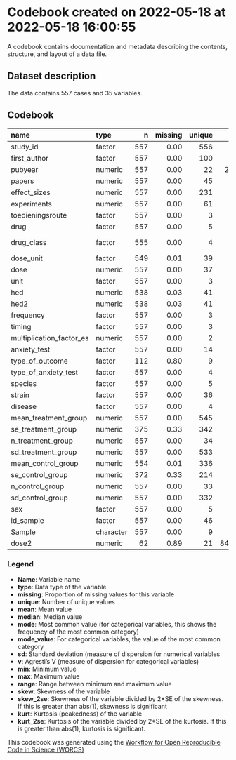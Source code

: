 Codebook created on 2022-05-18 at 2022-05-18 16:00:55
================

A codebook contains documentation and metadata describing the contents,
structure, and layout of a data file.

## Dataset description

The data contains 557 cases and 35 variables.

## Codebook

<table>
<thead>
<tr>
<th style="text-align:left;">
name
</th>
<th style="text-align:left;">
type
</th>
<th style="text-align:right;">
n
</th>
<th style="text-align:right;">
missing
</th>
<th style="text-align:right;">
unique
</th>
<th style="text-align:right;">
mean
</th>
<th style="text-align:right;">
median
</th>
<th style="text-align:right;">
mode
</th>
<th style="text-align:left;">
mode_value
</th>
<th style="text-align:right;">
sd
</th>
<th style="text-align:right;">
v
</th>
<th style="text-align:right;">
min
</th>
<th style="text-align:right;">
max
</th>
<th style="text-align:right;">
range
</th>
<th style="text-align:right;">
skew
</th>
<th style="text-align:right;">
skew_2se
</th>
<th style="text-align:right;">
kurt
</th>
<th style="text-align:right;">
kurt_2se
</th>
</tr>
</thead>
<tbody>
<tr>
<td style="text-align:left;">
study_id
</td>
<td style="text-align:left;">
factor
</td>
<td style="text-align:right;">
557
</td>
<td style="text-align:right;">
0.00
</td>
<td style="text-align:right;">
556
</td>
<td style="text-align:right;">
</td>
<td style="text-align:right;">
</td>
<td style="text-align:right;">
2.00
</td>
<td style="text-align:left;">
Naderi_2008_1\_1
</td>
<td style="text-align:right;">
</td>
<td style="text-align:right;">
1.00
</td>
<td style="text-align:right;">
</td>
<td style="text-align:right;">
</td>
<td style="text-align:right;">
</td>
<td style="text-align:right;">
</td>
<td style="text-align:right;">
</td>
<td style="text-align:right;">
</td>
<td style="text-align:right;">
</td>
</tr>
<tr>
<td style="text-align:left;">
first_author
</td>
<td style="text-align:left;">
factor
</td>
<td style="text-align:right;">
557
</td>
<td style="text-align:right;">
0.00
</td>
<td style="text-align:right;">
100
</td>
<td style="text-align:right;">
</td>
<td style="text-align:right;">
</td>
<td style="text-align:right;">
58.00
</td>
<td style="text-align:left;">
Long
</td>
<td style="text-align:right;">
</td>
<td style="text-align:right;">
0.98
</td>
<td style="text-align:right;">
</td>
<td style="text-align:right;">
</td>
<td style="text-align:right;">
</td>
<td style="text-align:right;">
</td>
<td style="text-align:right;">
</td>
<td style="text-align:right;">
</td>
<td style="text-align:right;">
</td>
</tr>
<tr>
<td style="text-align:left;">
pubyear
</td>
<td style="text-align:left;">
numeric
</td>
<td style="text-align:right;">
557
</td>
<td style="text-align:right;">
0.00
</td>
<td style="text-align:right;">
22
</td>
<td style="text-align:right;">
2013.64
</td>
<td style="text-align:right;">
2015.00
</td>
<td style="text-align:right;">
2015.00
</td>
<td style="text-align:left;">
</td>
<td style="text-align:right;">
5.92
</td>
<td style="text-align:right;">
</td>
<td style="text-align:right;">
1990.00
</td>
<td style="text-align:right;">
2021.00
</td>
<td style="text-align:right;">
31.00
</td>
<td style="text-align:right;">
-1.68
</td>
<td style="text-align:right;">
-8.12
</td>
<td style="text-align:right;">
4.32
</td>
<td style="text-align:right;">
10.44
</td>
</tr>
<tr>
<td style="text-align:left;">
papers
</td>
<td style="text-align:left;">
numeric
</td>
<td style="text-align:right;">
557
</td>
<td style="text-align:right;">
0.00
</td>
<td style="text-align:right;">
45
</td>
<td style="text-align:right;">
14.56
</td>
<td style="text-align:right;">
11.00
</td>
<td style="text-align:right;">
11.00
</td>
<td style="text-align:left;">
</td>
<td style="text-align:right;">
12.00
</td>
<td style="text-align:right;">
</td>
<td style="text-align:right;">
1.00
</td>
<td style="text-align:right;">
45.00
</td>
<td style="text-align:right;">
44.00
</td>
<td style="text-align:right;">
0.72
</td>
<td style="text-align:right;">
3.48
</td>
<td style="text-align:right;">
-0.58
</td>
<td style="text-align:right;">
-1.39
</td>
</tr>
<tr>
<td style="text-align:left;">
effect_sizes
</td>
<td style="text-align:left;">
numeric
</td>
<td style="text-align:right;">
557
</td>
<td style="text-align:right;">
0.00
</td>
<td style="text-align:right;">
231
</td>
<td style="text-align:right;">
69.10
</td>
<td style="text-align:right;">
45.00
</td>
<td style="text-align:right;">
45.00
</td>
<td style="text-align:left;">
</td>
<td style="text-align:right;">
63.01
</td>
<td style="text-align:right;">
</td>
<td style="text-align:right;">
1.00
</td>
<td style="text-align:right;">
231.00
</td>
<td style="text-align:right;">
230.00
</td>
<td style="text-align:right;">
0.98
</td>
<td style="text-align:right;">
4.72
</td>
<td style="text-align:right;">
-0.16
</td>
<td style="text-align:right;">
-0.39
</td>
</tr>
<tr>
<td style="text-align:left;">
experiments
</td>
<td style="text-align:left;">
numeric
</td>
<td style="text-align:right;">
557
</td>
<td style="text-align:right;">
0.00
</td>
<td style="text-align:right;">
61
</td>
<td style="text-align:right;">
20.30
</td>
<td style="text-align:right;">
13.00
</td>
<td style="text-align:right;">
13.00
</td>
<td style="text-align:left;">
</td>
<td style="text-align:right;">
17.47
</td>
<td style="text-align:right;">
</td>
<td style="text-align:right;">
1.00
</td>
<td style="text-align:right;">
61.00
</td>
<td style="text-align:right;">
60.00
</td>
<td style="text-align:right;">
0.57
</td>
<td style="text-align:right;">
2.76
</td>
<td style="text-align:right;">
-1.08
</td>
<td style="text-align:right;">
-2.61
</td>
</tr>
<tr>
<td style="text-align:left;">
toedieningsroute
</td>
<td style="text-align:left;">
factor
</td>
<td style="text-align:right;">
557
</td>
<td style="text-align:right;">
0.00
</td>
<td style="text-align:right;">
3
</td>
<td style="text-align:right;">
</td>
<td style="text-align:right;">
</td>
<td style="text-align:right;">
516.00
</td>
<td style="text-align:left;">
i.p.
</td>
<td style="text-align:right;">
</td>
<td style="text-align:right;">
0.14
</td>
<td style="text-align:right;">
</td>
<td style="text-align:right;">
</td>
<td style="text-align:right;">
</td>
<td style="text-align:right;">
</td>
<td style="text-align:right;">
</td>
<td style="text-align:right;">
</td>
<td style="text-align:right;">
</td>
</tr>
<tr>
<td style="text-align:left;">
drug
</td>
<td style="text-align:left;">
factor
</td>
<td style="text-align:right;">
557
</td>
<td style="text-align:right;">
0.00
</td>
<td style="text-align:right;">
5
</td>
<td style="text-align:right;">
</td>
<td style="text-align:right;">
</td>
<td style="text-align:right;">
309.00
</td>
<td style="text-align:left;">
Cannabidiol
</td>
<td style="text-align:right;">
</td>
<td style="text-align:right;">
0.60
</td>
<td style="text-align:right;">
</td>
<td style="text-align:right;">
</td>
<td style="text-align:right;">
</td>
<td style="text-align:right;">
</td>
<td style="text-align:right;">
</td>
<td style="text-align:right;">
</td>
<td style="text-align:right;">
</td>
</tr>
<tr>
<td style="text-align:left;">
drug_class
</td>
<td style="text-align:left;">
factor
</td>
<td style="text-align:right;">
555
</td>
<td style="text-align:right;">
0.00
</td>
<td style="text-align:right;">
4
</td>
<td style="text-align:right;">
</td>
<td style="text-align:right;">
</td>
<td style="text-align:right;">
307.00
</td>
<td style="text-align:left;">
Reuptake/hydrolysis inhibitor
</td>
<td style="text-align:right;">
</td>
<td style="text-align:right;">
0.56
</td>
<td style="text-align:right;">
</td>
<td style="text-align:right;">
</td>
<td style="text-align:right;">
</td>
<td style="text-align:right;">
</td>
<td style="text-align:right;">
</td>
<td style="text-align:right;">
</td>
<td style="text-align:right;">
</td>
</tr>
<tr>
<td style="text-align:left;">
dose_unit
</td>
<td style="text-align:left;">
factor
</td>
<td style="text-align:right;">
549
</td>
<td style="text-align:right;">
0.01
</td>
<td style="text-align:right;">
39
</td>
<td style="text-align:right;">
</td>
<td style="text-align:right;">
</td>
<td style="text-align:right;">
78.00
</td>
<td style="text-align:left;">
10 mg/kg
</td>
<td style="text-align:right;">
</td>
<td style="text-align:right;">
0.92
</td>
<td style="text-align:right;">
</td>
<td style="text-align:right;">
</td>
<td style="text-align:right;">
</td>
<td style="text-align:right;">
</td>
<td style="text-align:right;">
</td>
<td style="text-align:right;">
</td>
<td style="text-align:right;">
</td>
</tr>
<tr>
<td style="text-align:left;">
dose
</td>
<td style="text-align:left;">
numeric
</td>
<td style="text-align:right;">
557
</td>
<td style="text-align:right;">
0.00
</td>
<td style="text-align:right;">
37
</td>
<td style="text-align:right;">
27.86
</td>
<td style="text-align:right;">
5.00
</td>
<td style="text-align:right;">
5.00
</td>
<td style="text-align:left;">
</td>
<td style="text-align:right;">
96.15
</td>
<td style="text-align:right;">
</td>
<td style="text-align:right;">
0.01
</td>
<td style="text-align:right;">
900.00
</td>
<td style="text-align:right;">
899.99
</td>
<td style="text-align:right;">
6.96
</td>
<td style="text-align:right;">
33.60
</td>
<td style="text-align:right;">
53.89
</td>
<td style="text-align:right;">
130.39
</td>
</tr>
<tr>
<td style="text-align:left;">
unit
</td>
<td style="text-align:left;">
factor
</td>
<td style="text-align:right;">
557
</td>
<td style="text-align:right;">
0.00
</td>
<td style="text-align:right;">
3
</td>
<td style="text-align:right;">
</td>
<td style="text-align:right;">
</td>
<td style="text-align:right;">
538.00
</td>
<td style="text-align:left;">
mg/kg
</td>
<td style="text-align:right;">
</td>
<td style="text-align:right;">
0.07
</td>
<td style="text-align:right;">
</td>
<td style="text-align:right;">
</td>
<td style="text-align:right;">
</td>
<td style="text-align:right;">
</td>
<td style="text-align:right;">
</td>
<td style="text-align:right;">
</td>
<td style="text-align:right;">
</td>
</tr>
<tr>
<td style="text-align:left;">
hed
</td>
<td style="text-align:left;">
numeric
</td>
<td style="text-align:right;">
538
</td>
<td style="text-align:right;">
0.03
</td>
<td style="text-align:right;">
41
</td>
<td style="text-align:right;">
1.28
</td>
<td style="text-align:right;">
0.41
</td>
<td style="text-align:right;">
0.41
</td>
<td style="text-align:left;">
</td>
<td style="text-align:right;">
1.96
</td>
<td style="text-align:right;">
</td>
<td style="text-align:right;">
0.00
</td>
<td style="text-align:right;">
9.72
</td>
<td style="text-align:right;">
9.72
</td>
<td style="text-align:right;">
2.38
</td>
<td style="text-align:right;">
11.28
</td>
<td style="text-align:right;">
5.73
</td>
<td style="text-align:right;">
13.63
</td>
</tr>
<tr>
<td style="text-align:left;">
hed2
</td>
<td style="text-align:left;">
numeric
</td>
<td style="text-align:right;">
538
</td>
<td style="text-align:right;">
0.03
</td>
<td style="text-align:right;">
41
</td>
<td style="text-align:right;">
5.47
</td>
<td style="text-align:right;">
0.16
</td>
<td style="text-align:right;">
0.16
</td>
<td style="text-align:left;">
</td>
<td style="text-align:right;">
15.18
</td>
<td style="text-align:right;">
</td>
<td style="text-align:right;">
0.00
</td>
<td style="text-align:right;">
94.48
</td>
<td style="text-align:right;">
94.48
</td>
<td style="text-align:right;">
3.97
</td>
<td style="text-align:right;">
18.85
</td>
<td style="text-align:right;">
16.08
</td>
<td style="text-align:right;">
38.25
</td>
</tr>
<tr>
<td style="text-align:left;">
frequency
</td>
<td style="text-align:left;">
factor
</td>
<td style="text-align:right;">
557
</td>
<td style="text-align:right;">
0.00
</td>
<td style="text-align:right;">
3
</td>
<td style="text-align:right;">
</td>
<td style="text-align:right;">
</td>
<td style="text-align:right;">
374.00
</td>
<td style="text-align:left;">
SD
</td>
<td style="text-align:right;">
</td>
<td style="text-align:right;">
0.44
</td>
<td style="text-align:right;">
</td>
<td style="text-align:right;">
</td>
<td style="text-align:right;">
</td>
<td style="text-align:right;">
</td>
<td style="text-align:right;">
</td>
<td style="text-align:right;">
</td>
<td style="text-align:right;">
</td>
</tr>
<tr>
<td style="text-align:left;">
timing
</td>
<td style="text-align:left;">
factor
</td>
<td style="text-align:right;">
557
</td>
<td style="text-align:right;">
0.00
</td>
<td style="text-align:right;">
3
</td>
<td style="text-align:right;">
</td>
<td style="text-align:right;">
</td>
<td style="text-align:right;">
479.00
</td>
<td style="text-align:left;">
acute
</td>
<td style="text-align:right;">
</td>
<td style="text-align:right;">
0.24
</td>
<td style="text-align:right;">
</td>
<td style="text-align:right;">
</td>
<td style="text-align:right;">
</td>
<td style="text-align:right;">
</td>
<td style="text-align:right;">
</td>
<td style="text-align:right;">
</td>
<td style="text-align:right;">
</td>
</tr>
<tr>
<td style="text-align:left;">
multiplication_factor_es
</td>
<td style="text-align:left;">
numeric
</td>
<td style="text-align:right;">
557
</td>
<td style="text-align:right;">
0.00
</td>
<td style="text-align:right;">
2
</td>
<td style="text-align:right;">
-0.15
</td>
<td style="text-align:right;">
-1.00
</td>
<td style="text-align:right;">
-1.00
</td>
<td style="text-align:left;">
</td>
<td style="text-align:right;">
0.99
</td>
<td style="text-align:right;">
</td>
<td style="text-align:right;">
-1.00
</td>
<td style="text-align:right;">
1.00
</td>
<td style="text-align:right;">
2.00
</td>
<td style="text-align:right;">
0.29
</td>
<td style="text-align:right;">
1.42
</td>
<td style="text-align:right;">
-1.92
</td>
<td style="text-align:right;">
-4.64
</td>
</tr>
<tr>
<td style="text-align:left;">
anxiety_test
</td>
<td style="text-align:left;">
factor
</td>
<td style="text-align:right;">
557
</td>
<td style="text-align:right;">
0.00
</td>
<td style="text-align:right;">
14
</td>
<td style="text-align:right;">
</td>
<td style="text-align:right;">
</td>
<td style="text-align:right;">
301.00
</td>
<td style="text-align:left;">
AA
</td>
<td style="text-align:right;">
</td>
<td style="text-align:right;">
0.67
</td>
<td style="text-align:right;">
</td>
<td style="text-align:right;">
</td>
<td style="text-align:right;">
</td>
<td style="text-align:right;">
</td>
<td style="text-align:right;">
</td>
<td style="text-align:right;">
</td>
<td style="text-align:right;">
</td>
</tr>
<tr>
<td style="text-align:left;">
type_of_outcome
</td>
<td style="text-align:left;">
factor
</td>
<td style="text-align:right;">
112
</td>
<td style="text-align:right;">
0.80
</td>
<td style="text-align:right;">
9
</td>
<td style="text-align:right;">
</td>
<td style="text-align:right;">
</td>
<td style="text-align:right;">
445.00
</td>
<td style="text-align:left;">
</td>
<td style="text-align:right;">
</td>
<td style="text-align:right;">
0.81
</td>
<td style="text-align:right;">
</td>
<td style="text-align:right;">
</td>
<td style="text-align:right;">
</td>
<td style="text-align:right;">
</td>
<td style="text-align:right;">
</td>
<td style="text-align:right;">
</td>
<td style="text-align:right;">
</td>
</tr>
<tr>
<td style="text-align:left;">
type_of_anxiety_test
</td>
<td style="text-align:left;">
factor
</td>
<td style="text-align:right;">
557
</td>
<td style="text-align:right;">
0.00
</td>
<td style="text-align:right;">
4
</td>
<td style="text-align:right;">
</td>
<td style="text-align:right;">
</td>
<td style="text-align:right;">
426.00
</td>
<td style="text-align:left;">
Unconditioned
</td>
<td style="text-align:right;">
</td>
<td style="text-align:right;">
0.37
</td>
<td style="text-align:right;">
</td>
<td style="text-align:right;">
</td>
<td style="text-align:right;">
</td>
<td style="text-align:right;">
</td>
<td style="text-align:right;">
</td>
<td style="text-align:right;">
</td>
<td style="text-align:right;">
</td>
</tr>
<tr>
<td style="text-align:left;">
species
</td>
<td style="text-align:left;">
factor
</td>
<td style="text-align:right;">
557
</td>
<td style="text-align:right;">
0.00
</td>
<td style="text-align:right;">
5
</td>
<td style="text-align:right;">
</td>
<td style="text-align:right;">
</td>
<td style="text-align:right;">
322.00
</td>
<td style="text-align:left;">
mice
</td>
<td style="text-align:right;">
</td>
<td style="text-align:right;">
0.53
</td>
<td style="text-align:right;">
</td>
<td style="text-align:right;">
</td>
<td style="text-align:right;">
</td>
<td style="text-align:right;">
</td>
<td style="text-align:right;">
</td>
<td style="text-align:right;">
</td>
<td style="text-align:right;">
</td>
</tr>
<tr>
<td style="text-align:left;">
strain
</td>
<td style="text-align:left;">
factor
</td>
<td style="text-align:right;">
557
</td>
<td style="text-align:right;">
0.00
</td>
<td style="text-align:right;">
36
</td>
<td style="text-align:right;">
</td>
<td style="text-align:right;">
</td>
<td style="text-align:right;">
95.00
</td>
<td style="text-align:left;">
Wistar
</td>
<td style="text-align:right;">
</td>
<td style="text-align:right;">
0.93
</td>
<td style="text-align:right;">
</td>
<td style="text-align:right;">
</td>
<td style="text-align:right;">
</td>
<td style="text-align:right;">
</td>
<td style="text-align:right;">
</td>
<td style="text-align:right;">
</td>
<td style="text-align:right;">
</td>
</tr>
<tr>
<td style="text-align:left;">
disease
</td>
<td style="text-align:left;">
factor
</td>
<td style="text-align:right;">
557
</td>
<td style="text-align:right;">
0.00
</td>
<td style="text-align:right;">
4
</td>
<td style="text-align:right;">
</td>
<td style="text-align:right;">
</td>
<td style="text-align:right;">
486.00
</td>
<td style="text-align:left;">
No
</td>
<td style="text-align:right;">
</td>
<td style="text-align:right;">
0.23
</td>
<td style="text-align:right;">
</td>
<td style="text-align:right;">
</td>
<td style="text-align:right;">
</td>
<td style="text-align:right;">
</td>
<td style="text-align:right;">
</td>
<td style="text-align:right;">
</td>
<td style="text-align:right;">
</td>
</tr>
<tr>
<td style="text-align:left;">
mean_treatment_group
</td>
<td style="text-align:left;">
numeric
</td>
<td style="text-align:right;">
557
</td>
<td style="text-align:right;">
0.00
</td>
<td style="text-align:right;">
545
</td>
<td style="text-align:right;">
67.81
</td>
<td style="text-align:right;">
29.48
</td>
<td style="text-align:right;">
29.48
</td>
<td style="text-align:left;">
</td>
<td style="text-align:right;">
196.91
</td>
<td style="text-align:right;">
</td>
<td style="text-align:right;">
-116.00
</td>
<td style="text-align:right;">
3944.29
</td>
<td style="text-align:right;">
4060.29
</td>
<td style="text-align:right;">
14.35
</td>
<td style="text-align:right;">
69.33
</td>
<td style="text-align:right;">
268.68
</td>
<td style="text-align:right;">
650.08
</td>
</tr>
<tr>
<td style="text-align:left;">
se_treatment_group
</td>
<td style="text-align:left;">
numeric
</td>
<td style="text-align:right;">
375
</td>
<td style="text-align:right;">
0.33
</td>
<td style="text-align:right;">
342
</td>
<td style="text-align:right;">
7.72
</td>
<td style="text-align:right;">
3.64
</td>
<td style="text-align:right;">
3.64
</td>
<td style="text-align:left;">
</td>
<td style="text-align:right;">
17.13
</td>
<td style="text-align:right;">
</td>
<td style="text-align:right;">
0.00
</td>
<td style="text-align:right;">
267.14
</td>
<td style="text-align:right;">
267.14
</td>
<td style="text-align:right;">
10.08
</td>
<td style="text-align:right;">
40.00
</td>
<td style="text-align:right;">
140.00
</td>
<td style="text-align:right;">
278.53
</td>
</tr>
<tr>
<td style="text-align:left;">
n_treatment_group
</td>
<td style="text-align:left;">
numeric
</td>
<td style="text-align:right;">
557
</td>
<td style="text-align:right;">
0.00
</td>
<td style="text-align:right;">
34
</td>
<td style="text-align:right;">
9.98
</td>
<td style="text-align:right;">
9.50
</td>
<td style="text-align:right;">
9.50
</td>
<td style="text-align:left;">
</td>
<td style="text-align:right;">
3.10
</td>
<td style="text-align:right;">
</td>
<td style="text-align:right;">
3.00
</td>
<td style="text-align:right;">
29.00
</td>
<td style="text-align:right;">
26.00
</td>
<td style="text-align:right;">
1.22
</td>
<td style="text-align:right;">
5.88
</td>
<td style="text-align:right;">
3.08
</td>
<td style="text-align:right;">
7.46
</td>
</tr>
<tr>
<td style="text-align:left;">
sd_treatment_group
</td>
<td style="text-align:left;">
numeric
</td>
<td style="text-align:right;">
557
</td>
<td style="text-align:right;">
0.00
</td>
<td style="text-align:right;">
533
</td>
<td style="text-align:right;">
37.42
</td>
<td style="text-align:right;">
12.00
</td>
<td style="text-align:right;">
12.00
</td>
<td style="text-align:left;">
</td>
<td style="text-align:right;">
328.47
</td>
<td style="text-align:right;">
</td>
<td style="text-align:right;">
0.00
</td>
<td style="text-align:right;">
7690.00
</td>
<td style="text-align:right;">
7690.00
</td>
<td style="text-align:right;">
22.74
</td>
<td style="text-align:right;">
109.82
</td>
<td style="text-align:right;">
526.01
</td>
<td style="text-align:right;">
1272.69
</td>
</tr>
<tr>
<td style="text-align:left;">
mean_control_group
</td>
<td style="text-align:left;">
numeric
</td>
<td style="text-align:right;">
554
</td>
<td style="text-align:right;">
0.01
</td>
<td style="text-align:right;">
336
</td>
<td style="text-align:right;">
74.05
</td>
<td style="text-align:right;">
27.53
</td>
<td style="text-align:right;">
27.53
</td>
<td style="text-align:left;">
</td>
<td style="text-align:right;">
211.85
</td>
<td style="text-align:right;">
</td>
<td style="text-align:right;">
-86.00
</td>
<td style="text-align:right;">
3975.71
</td>
<td style="text-align:right;">
4061.71
</td>
<td style="text-align:right;">
12.29
</td>
<td style="text-align:right;">
59.19
</td>
<td style="text-align:right;">
208.35
</td>
<td style="text-align:right;">
502.75
</td>
</tr>
<tr>
<td style="text-align:left;">
se_control_group
</td>
<td style="text-align:left;">
numeric
</td>
<td style="text-align:right;">
372
</td>
<td style="text-align:right;">
0.33
</td>
<td style="text-align:right;">
214
</td>
<td style="text-align:right;">
7.44
</td>
<td style="text-align:right;">
3.04
</td>
<td style="text-align:right;">
3.04
</td>
<td style="text-align:left;">
</td>
<td style="text-align:right;">
20.30
</td>
<td style="text-align:right;">
</td>
<td style="text-align:right;">
0.00
</td>
<td style="text-align:right;">
345.71
</td>
<td style="text-align:right;">
345.71
</td>
<td style="text-align:right;">
12.82
</td>
<td style="text-align:right;">
50.68
</td>
<td style="text-align:right;">
205.05
</td>
<td style="text-align:right;">
406.34
</td>
</tr>
<tr>
<td style="text-align:left;">
n_control_group
</td>
<td style="text-align:left;">
numeric
</td>
<td style="text-align:right;">
557
</td>
<td style="text-align:right;">
0.00
</td>
<td style="text-align:right;">
33
</td>
<td style="text-align:right;">
10.11
</td>
<td style="text-align:right;">
10.00
</td>
<td style="text-align:right;">
10.00
</td>
<td style="text-align:left;">
</td>
<td style="text-align:right;">
3.12
</td>
<td style="text-align:right;">
</td>
<td style="text-align:right;">
4.00
</td>
<td style="text-align:right;">
26.00
</td>
<td style="text-align:right;">
22.00
</td>
<td style="text-align:right;">
1.15
</td>
<td style="text-align:right;">
5.53
</td>
<td style="text-align:right;">
1.85
</td>
<td style="text-align:right;">
4.47
</td>
</tr>
<tr>
<td style="text-align:left;">
sd_control_group
</td>
<td style="text-align:left;">
numeric
</td>
<td style="text-align:right;">
557
</td>
<td style="text-align:right;">
0.00
</td>
<td style="text-align:right;">
332
</td>
<td style="text-align:right;">
22.86
</td>
<td style="text-align:right;">
10.53
</td>
<td style="text-align:right;">
10.53
</td>
<td style="text-align:left;">
</td>
<td style="text-align:right;">
57.67
</td>
<td style="text-align:right;">
</td>
<td style="text-align:right;">
0.00
</td>
<td style="text-align:right;">
1146.60
</td>
<td style="text-align:right;">
1146.60
</td>
<td style="text-align:right;">
13.87
</td>
<td style="text-align:right;">
67.01
</td>
<td style="text-align:right;">
257.31
</td>
<td style="text-align:right;">
622.56
</td>
</tr>
<tr>
<td style="text-align:left;">
sex
</td>
<td style="text-align:left;">
factor
</td>
<td style="text-align:right;">
557
</td>
<td style="text-align:right;">
0.00
</td>
<td style="text-align:right;">
5
</td>
<td style="text-align:right;">
</td>
<td style="text-align:right;">
</td>
<td style="text-align:right;">
499.00
</td>
<td style="text-align:left;">
Male
</td>
<td style="text-align:right;">
</td>
<td style="text-align:right;">
0.19
</td>
<td style="text-align:right;">
</td>
<td style="text-align:right;">
</td>
<td style="text-align:right;">
</td>
<td style="text-align:right;">
</td>
<td style="text-align:right;">
</td>
<td style="text-align:right;">
</td>
<td style="text-align:right;">
</td>
</tr>
<tr>
<td style="text-align:left;">
id_sample
</td>
<td style="text-align:left;">
factor
</td>
<td style="text-align:right;">
557
</td>
<td style="text-align:right;">
0.00
</td>
<td style="text-align:right;">
46
</td>
<td style="text-align:right;">
</td>
<td style="text-align:right;">
</td>
<td style="text-align:right;">
41.00
</td>
<td style="text-align:left;">
2
</td>
<td style="text-align:right;">
</td>
<td style="text-align:right;">
0.96
</td>
<td style="text-align:right;">
</td>
<td style="text-align:right;">
</td>
<td style="text-align:right;">
</td>
<td style="text-align:right;">
</td>
<td style="text-align:right;">
</td>
<td style="text-align:right;">
</td>
<td style="text-align:right;">
</td>
</tr>
<tr>
<td style="text-align:left;">
Sample
</td>
<td style="text-align:left;">
character
</td>
<td style="text-align:right;">
557
</td>
<td style="text-align:right;">
0.00
</td>
<td style="text-align:right;">
9
</td>
<td style="text-align:right;">
</td>
<td style="text-align:right;">
</td>
<td style="text-align:right;">
231.00
</td>
<td style="text-align:left;">
CBDanimalunconditioned
</td>
<td style="text-align:right;">
</td>
<td style="text-align:right;">
0.75
</td>
<td style="text-align:right;">
</td>
<td style="text-align:right;">
</td>
<td style="text-align:right;">
</td>
<td style="text-align:right;">
</td>
<td style="text-align:right;">
</td>
<td style="text-align:right;">
</td>
<td style="text-align:right;">
</td>
</tr>
<tr>
<td style="text-align:left;">
dose2
</td>
<td style="text-align:left;">
numeric
</td>
<td style="text-align:right;">
62
</td>
<td style="text-align:right;">
0.89
</td>
<td style="text-align:right;">
21
</td>
<td style="text-align:right;">
84208.62
</td>
<td style="text-align:right;">
12.50
</td>
<td style="text-align:right;">
12.50
</td>
<td style="text-align:left;">
</td>
<td style="text-align:right;">
209360.95
</td>
<td style="text-align:right;">
</td>
<td style="text-align:right;">
0.00
</td>
<td style="text-align:right;">
810000.00
</td>
<td style="text-align:right;">
810000.00
</td>
<td style="text-align:right;">
2.75
</td>
<td style="text-align:right;">
4.53
</td>
<td style="text-align:right;">
6.48
</td>
<td style="text-align:right;">
5.41
</td>
</tr>
</tbody>
</table>

### Legend

-   **Name**: Variable name
-   **type**: Data type of the variable
-   **missing**: Proportion of missing values for this variable
-   **unique**: Number of unique values
-   **mean**: Mean value
-   **median**: Median value
-   **mode**: Most common value (for categorical variables, this shows
    the frequency of the most common category)
-   **mode_value**: For categorical variables, the value of the most
    common category
-   **sd**: Standard deviation (measure of dispersion for numerical
    variables
-   **v**: Agresti’s V (measure of dispersion for categorical variables)
-   **min**: Minimum value
-   **max**: Maximum value
-   **range**: Range between minimum and maximum value
-   **skew**: Skewness of the variable
-   **skew_2se**: Skewness of the variable divided by 2\*SE of the
    skewness. If this is greater than abs(1), skewness is significant
-   **kurt**: Kurtosis (peakedness) of the variable
-   **kurt_2se**: Kurtosis of the variable divided by 2\*SE of the
    kurtosis. If this is greater than abs(1), kurtosis is significant.

This codebook was generated using the [Workflow for Open Reproducible
Code in Science (WORCS)](https://osf.io/zcvbs/)
